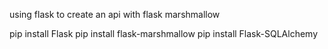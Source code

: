 using flask to create an api with flask marshmallow

pip install Flask
pip install flask-marshmallow
pip install Flask-SQLAlchemy